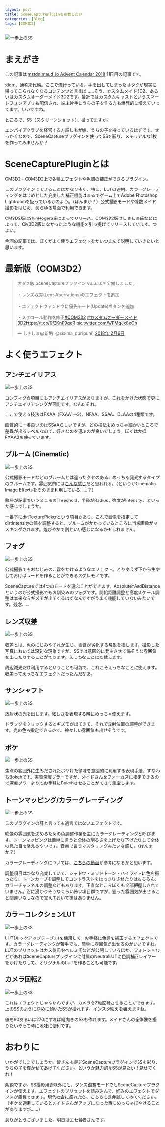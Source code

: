 ```yaml
---
layout: post
title: SceneCapturePluginを布教したい
categories: [Blog]
tags: [COM3D2]
---
```



![一歩上のSS](../Pictures/SCP1.png)



# まえがき

この記事は [mstdn.maud .io Advent Calendar 2018](https://adventar.org/calendars/2892)  11日目の記事です。

:don:、通称末代鯖。ここで流行っている、手を出してしまったオタクが現実に帰ってこられなくなるコンテンツと言えば……そう、カスタムメイド3D2、あるいはカスタムオーダーメイド3D2です。最近ではカスタムキャストというスマートフォンアプリも配信され、端末片手にうちの子を作る方も爆発的に増えていってます。いいですね。

ところで、SS（スクリーンショット）、撮ってますか。

エンパイアクラブを経営する方誰しもが嫁、うちの子を持っているはずです。せっかくなので、SceneCaptureプラグインを使ってSSを彩り、メモリアルな1枚を作ってみませんか？

# SceneCapturePluginとは

CM3D2・COM3D2上で各種エフェクトや色調の補正ができるプラグイン。

このプラグインでできることはかなり多く、特に、LUTの適用、カラーグレーディングをはじめとした充実した補正機能はまるでゲーム上でAdobe Photoshop Lightroomを扱っているかのよう。（ほんまか？）公式撮影モードや複数メイド撮影をはじめ、あらゆる場面で利用できます。

CM3D2版は[ShinHogera氏によってリリース](https://github.com/ShinHogera/CM3D2.SceneCapture.Plugin)、COM3D2版はしきしま氏などによって、CM3D2版になかったような機能を引っ提げてリリースしています。つよい。

今回の記事では、ぼくがよく使うエフェクトをかいつまんで説明していきたいと思います。

# 最新版（COM3D2）

<blockquote class="twitter-tweet" data-lang="ja"><p lang="ja" dir="ltr">オダメ版 SceneCaptureプラグイン v0.3.1.6を公開しました。<br><br>・レンズ収差(Lens Aberrations)のエフェクトを追加<br><br>・エフェクトウィンドウに優先モード(Update)ボタンを追加<br><br>・スクロール動作を修正<a href="https://twitter.com/hashtag/COM3D2?src=hash&amp;ref_src=twsrc%5Etfw">#COM3D2</a> <a href="https://twitter.com/hashtag/%E3%82%AB%E3%82%B9%E3%82%BF%E3%83%A0%E3%82%AA%E3%83%BC%E3%83%80%E3%83%BC%E3%83%A1%E3%82%A4%E3%83%893D2?src=hash&amp;ref_src=twsrc%5Etfw">#カスタムオーダーメイド3D2</a><a href="https://t.co/9fZKnF9qeR">https://t.co/9fZKnF9qeR</a> <a href="https://t.co/WFMqJx8eOh">pic.twitter.com/WFMqJx8eOh</a></p>&mdash; しきしま@新垢 (@sixima_punipuni) <a href="https://twitter.com/sixima_punipuni/status/1070655826648428544?ref_src=twsrc%5Etfw">2018年12月6日</a></blockquote>
<script async src="https://platform.twitter.com/widgets.js" charset="utf-8"></script>

# よく使うエフェクト

## アンチエイリアス

![一歩上のSS](../Pictures/SCP2.png)

コンフィグの項目にもアンチエイリアスがありますが、これをかけた状態で更にアンチエイリアシングが可能です。なんだそれ。

ここで使える技法はFXAA（FXAA1～3）、NFAA、SSAA、DLAAの4種類です。

画質的に一番良いのはSSAAらしいですが、どの技法もめっちゃ細かいところで差異が出るレベルなので、好きなのを選ぶのが良いでしょう。ぼくは大抵FXAA2を使っています。
    
## ブルーム (Cinematic)

![一歩上のSS](../Pictures/SCP3.png)

公式撮影モードなどのブルームとは違ったクセのある、めっちゃ発光するタイプのブルームです。雰囲気的には[こんな感じ](http://tsubakit1.hateblo.jp/entry/2016/05/20/073000)だと思われる。（というかCinematic Image Effectsをそのまま利用している……？）

敷居が記事でいうところのThreshold、半径がRadius、強度がIntensity、といった感じでしょうか。

一番下にdirtTexturePickerという項目があり、これで画像を指定してdirtIntensityの値を調整すると、ブルームがかかっているところに当該画像がマスキングされます。煌びやかで割といい感じになるかもしれません。

## フォグ

![一歩上のSS](../Pictures/SCP4.png)

公式撮影でもおなじみの、霧をかけるようなエフェクト。とりあえず下から生やしておけばムードを作ることができるスグレモノです。

SceneCaptureでは4つのモードを選ぶことができます。AbsoluteYAndDistanceというのが公式撮影でもお馴染みのフォグです。開始距離調整と高度スケール調整は本来ならギズモが出てくるはずなんですがうまく機能していないみたいです。残念……

## レンズ収差

![一歩上のSS](../Pictures/SCP5.png)

収差とは、色のにじみやずれが生じ、画質が劣化する現象を指します。撮影した写真においては深刻な現象ですが、SSでは意図的に発生させて怖そうな雰囲気を出したりすることができます。えっちなことにも使えます。

周辺減光だけ利用するということも可能で、これこそえっちなことに使えます。収差ってえっちなエフェクトだったんだなあ。

## サンシャフト

![一歩上のSS](../Pictures/SCP6.png)

放射状の光を出します。眩しさを表現する時にめっちゃ使えます。

ドラッグをクリックするとギズモが出てきて、それで放射位置の調整ができます。光の色も指定できるので、神々しい雰囲気も出せそうです。

## ボケ

![一歩上のSS](../Pictures/SCP7.png)

焦点の範囲外に生みだされたボヤけた領域を意図的に利用する表現手法、すなわちBokehです。実質深度ブラーですが、メイドさんをフォーカスに指定できるので深度ブラーよりもお手軽にBokehさせることができて重宝します。

## トーンマッピング/カラーグレーディング

![一歩上のSS](../Pictures/SCP8.png)

このプラグインの肝と言っても過言ではないエフェクトです。

映像の雰囲気を決めるための色調整作業を主にカラーグレーディングと呼びます。トーンマッピングは簡単に言うと全体の明るさを上げたり下げたりして全体の見た目を整えるやつです。音楽で言うマスタリングみたいな感じ。（ほんまか？）

カラーグレーディングについては、[こちらの動画](https://www.youtube.com/watch?v=98KmTt-aFEc)が参考になるかと思います。

調整項目はかなり充実していて、シャドウ・ミッドトーン・ハイライトに色を振ったり、トーンカーブを調整してコントラストをはっきりさせたりはもちろん、カラーチャンネルの調整などもあります。正直なところぼくも全部把握しきれていません。沼に浸かりそうなくらい怖い項目群ですが、狙った雰囲気が出せること間違いなしなので覚えておいて損はありません。

## カラーコレクションLUT

![一歩上のSS](../Pictures/SCP9.png)

LUT(ルックアップテーブル)を使用して、お手軽に色調を補正するエフェクトです。カラーグレーディングが苦手でも、簡単に雰囲気が出せるのがいいですね。
LUTのプリセットはカス侍氏やヘルミ氏などが公開しているほか、フォトショなどがあればSceneCaptureプラグインに付属のNeutralLUTに色調補正レイヤーをかけたりして、オリジナルのLUTを作ることも可能です。

## カメラ回転Z

![一歩上のSS](../Pictures/SCP10.png)

これはエフェクトじゃないんですが、カメラをZ軸回転させることができます。上のSSのように斜めに傾いたSSが撮れます。インスタ映えを狙えますね。

値を90あるいは270にすれば縦向きのSSも作れます。メイドさんの全体像を撮りたいぞって時に地味に便利です。

# おわりに

いかがでしたでしょうか。皆さんも是非SceneCaptureプラグインでSSを彩り、うちの子を輝かせてあげてください。というか魅力的なSSが見たい！見せてくれ！

余談ですが、SS撮影用途以外にも、ダンス鑑賞モードでもSceneCaptureプラグインが使えます。エフェクトのプリセットを読み込んで、好みのエフェクトでダンスが鑑賞できます。現代社会に疲れたら、こちらも是非試してみてください。（ボケを適用しているとメイドさんがアップになった時にめっちゃぼやけることがありますが……）


ありがとうございました。明日はエセ賢者さんです。